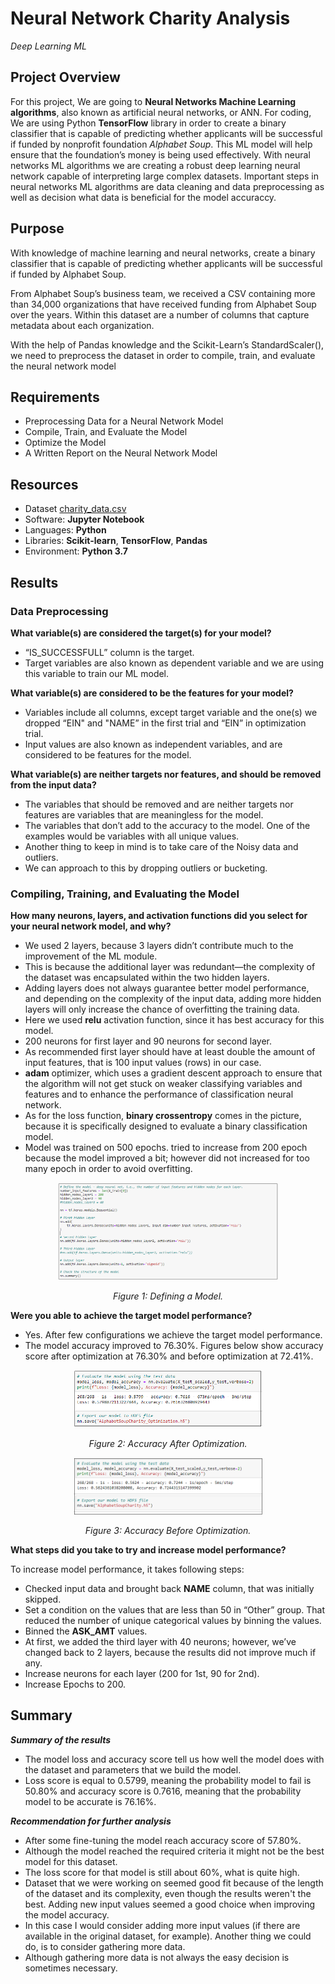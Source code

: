 # Neural Network Charity Analysis
*Deep Learning ML*

## Project Overview
For this project, We are going to **Neural Networks Machine Learning algorithms**, also known as artificial neural networks, or ANN. For coding, We are using Python  **TensorFlow** library in order to create a binary classifier that is capable of predicting whether applicants will be successful if funded by nonprofit foundation *Alphabet Soup*.
This ML model will help ensure that the foundation’s money is being used effectively. With neural networks ML algorithms we are creating a robust deep learning neural network capable of interpreting large complex datasets. Important steps in neural networks ML algorithms are data cleaning and data preprocessing as well as decision what data is beneficial for the model accuraccy.

## Purpose

With knowledge of machine learning and neural networks, create a binary classifier that is capable of predicting whether applicants will be successful if funded by Alphabet Soup.

From Alphabet Soup’s business team, we received a CSV containing more than 34,000 organizations that have received funding from Alphabet Soup over the years. Within this dataset are a number of columns that capture metadata about each organization.

With the help of Pandas knowledge and the Scikit-Learn’s StandardScaler(), we need to preprocess the dataset in order to compile, train, and evaluate the neural network model

## Requirements
- Preprocessing Data for a Neural Network Model
- Compile, Train, and Evaluate the Model
- Optimize the Model
- A Written Report on the Neural Network Model


## Resources
-	Dataset [charity_data.csv](Resources/charity_data.csv)
-	Software: **Jupyter Notebook**
-	Languages: **Python**
-	Libraries: **Scikit-learn**, **TensorFlow**, **Pandas**
-	Environment: **Python 3.7**



## Results 

### Data Preprocessing

**What variable(s) are considered the target(s) for your model?**

- “IS_SUCCESSFULL” column is the target.
- Target variables are also known as dependent variable and we are using this variable to train our ML model.

**What variable(s) are considered to be the features for your model?**

- Variables include all columns, except target variable and the one(s) we dropped “EIN" and "NAME” in the first trial and “EIN” in optimization trial.
- Input values are also known as independent variables, and are considered to be features for the model.

**What variable(s) are neither targets nor features, and should be removed from the input data?**

- The variables that should be removed and are neither targets nor features are variables that are meaningless for the model. 
- The variables that don’t add to the accuracy to the model. One of the examples would be variables with all unique values. 
- Another thing to keep in mind is to take care of the Noisy data and outliers. 
- We can approach to this by dropping outliers or bucketing. 

### Compiling, Training, and Evaluating the Model

**How many neurons, layers, and activation functions did you select for your neural network model, and why?**

- We used 2 layers, because 3 layers didn’t contribute much to the improvement of the ML module. 
- This is because the additional layer was redundant—the complexity of the dataset was encapsulated within the two hidden layers. 
- Adding layers does not always guarantee better model performance, and depending on the complexity of the input data, adding more hidden layers will only increase the chance of overfitting the training data.
- Here we used **relu** activation function, since it has best accuracy for this model.
- 200 neurons for first layer and 90 neurons for second layer. 
- As recommended first layer should have at least double the amount of input features, that is 100 input values (rows) in our case.
- **adam** optimizer, which uses a gradient descent approach to ensure that the algorithm will not get stuck on weaker classifying variables and features and to enhance the performance of classification neural network.
- As for the loss function, **binary crossentropy** comes in the picture, because it is specifically designed to evaluate a binary classification model.
- Model was trained on 500 epochs. tried to increase from 200 epoch because the model improved a bit; however did not increased for too many epoch in order to avoid overfitting. 

<p align="center">
<img src="Images/DefiningAModel.png" width="70%" height="70%">
</p>

<p align="center">
<i>Figure 1: Defining a Model.</i>
</p>

**Were you able to achieve the target model performance?**

- Yes. After few configurations we achieve the target model performance.
- The model accuracy improved to 76.30%. Figures below show accuracy score after optimization at  76.30% and before optimization at 72.41%.

<p align="center">
<img src="Images/AccuracyAfter.png" width="60%" height="60%">
</p>

<p align="center">
<i>Figure 2: Accuracy After Optimization.</i>
</p>

<p align="center">
<img src="Images/AccuracyBefore.png" width="60%" height="60%">
</p>

<p align="center">
<i>Figure 3: Accuracy Before Optimization.</i>
</p>



**What steps did you take to try and increase model performance?**

To increase model performance, it takes following steps:

-	Checked input data and brought back **NAME** column, that was initially skipped. 
  - Set a condition on the values that are less than 50 in “Other” group. That reduced the number of unique categorical values by binning the values.
-	Binned the **ASK_AMT** values.
-	At first, we added the third layer with 40 neurons; however, we’ve changed back to 2 layers, because the results did not improve much if any. 
-	Increase neurons for each layer (200 for 1st, 90 for 2nd).
-	Increase Epochs to 200.

## Summary

***Summary of the results***

- The model loss and accuracy score tell us how well the model does with the dataset and parameters that we build the model.
- Loss score is equal to 0.5799, meaning the probability model to fail is 50.80% and accuracy score is 0.7616, meaning that the probability model to be accurate is 76.16%.

***Recommendation for further analysis***

- After some fine-tuning the model reach accuracy score of 57.80%.
- Although the model reached the required criteria it might not be the best model for this dataset. 
- The loss score for that model is still about 60%, what is quite high. 
- Dataset that we were working on seemed good fit because of the length of the dataset and its complexity, even though the results weren't the best. Adding new input values seemed a good choice when improving the model accuracy. 
- In this case I would consider adding more input values (if there are available in the original dataset, for example). Another thing we could do, is to consider gathering more data.
-  Although gathering more data is not always the easy decision is sometimes necessary. 
